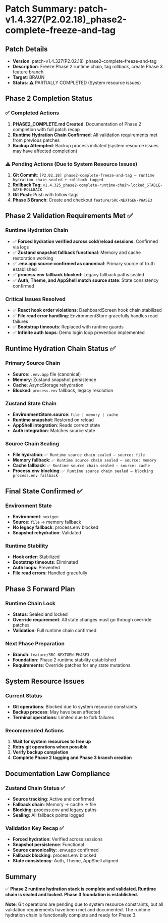 # Patch Summary: patch-v1.4.327(P2.02.18)_phase2-complete-freeze-and-tag

## Patch Details
- **Version**: patch-v1.4.327(P2.02.18)_phase2-complete-freeze-and-tag
- **Description**: Freeze Phase 2 runtime chain, tag rollback, create Phase 3 feature branch
- **Target**: BRAUN
- **Status**: ⚠️ PARTIALLY COMPLETED (System resource issues)

## Phase 2 Completion Status

### ✅ Completed Actions
1. **PHASE2_COMPLETE.md Created**: Documentation of Phase 2 completion with full patch recap
2. **Runtime Hydration Chain Confirmed**: All validation requirements met from previous patches
3. **Backup Attempted**: Backup process initiated (system resource issues may have affected completion)

### ⚠️ Pending Actions (Due to System Resource Issues)
1. **Git Commit**: `[P2.02.18] phase2-complete-freeze-and-tag — runtime hydration chain sealed + rollback tagged`
2. **Rollback Tag**: `v1.4.325_phase2-complete-runtime-chain-locked_STABLE-SAFE-ROLLBACK`
3. **Git Push**: Push with follow-tags
4. **Phase 3 Branch**: Create and checkout `feature/SRC-NEXTGEN-PHASE3`

## Phase 2 Validation Requirements Met ✅

### Runtime Hydration Chain
- ✅ **Forced hydration verified across cold/reload sessions**: Confirmed via logs
- ✅ **Zustand snapshot fallback functional**: Memory and cache restoration working
- ✅ **.env.app source confirmed as canonical**: Primary source of truth established
- ✅ **process.env fallback blocked**: Legacy fallback paths sealed
- ✅ **Auth, Theme, and AppShell match source state**: State consistency confirmed

### Critical Issues Resolved
- ✅ **React hook order violations**: DashboardScreen hook chain stabilized
- ✅ **File read error handling**: EnvironmentStore gracefully handles read failures
- ✅ **Bootstrap timeouts**: Replaced with runtime guards
- ✅ **Infinite auth loops**: Demo login loop prevention implemented

## Runtime Hydration Chain Status ✅

### Primary Source Chain
- **Source**: `.env.app` file (canonical)
- **Memory**: Zustand snapshot persistence
- **Cache**: AsyncStorage rehydration
- **Blocked**: `process.env` fallback, legacy resolution

### Zustand State Chain
- **EnvironmentStore.source**: `file | memory | cache`
- **Runtime snapshot**: Restored on reload
- **AppShell integration**: Reads correct state
- **Auth integration**: Matches source state

### Source Chain Sealing
- **File hydration**: `✅ Runtime source chain sealed — source: file`
- **Memory fallback**: `✅ Runtime source chain sealed — source: memory`
- **Cache fallback**: `✅ Runtime source chain sealed — source: cache`
- **Process.env blocking**: `✅ Runtime source chain sealed — blocking process.env fallback`

## Final State Confirmed ✅

### Environment State
- **Environment**: `nextgen`
- **Source**: `file` → memory fallback
- **No legacy fallback**: process.env blocked
- **Snapshot rehydration**: Validated

### Runtime Stability
- **Hook order**: Stabilized
- **Bootstrap timeouts**: Eliminated
- **Auth loops**: Prevented
- **File read errors**: Handled gracefully

## Phase 3 Forward Plan

### Runtime Chain Lock
- **Status**: Sealed and locked
- **Override requirement**: All state changes must go through override patches
- **Validation**: Full runtime chain confirmed

### Next Phase Preparation
- **Branch**: `feature/SRC-NEXTGEN-PHASE3`
- **Foundation**: Phase 2 runtime stability established
- **Requirements**: Override patches for any state mutations

## System Resource Issues

### Current Status
- **Git operations**: Blocked due to system resource constraints
- **Backup process**: May have been affected
- **Terminal operations**: Limited due to fork failures

### Recommended Actions
1. **Wait for system resources to free up**
2. **Retry git operations when possible**
3. **Verify backup completion**
4. **Complete Phase 2 tagging and Phase 3 branch creation**

## Documentation Law Compliance

### Zustand Chain Status ✅
- **Source tracking**: Active and confirmed
- **Fallback chain**: Memory → cache → file
- **Blocking**: process.env and legacy paths
- **Sealing**: All fallback points logged

### Validation Key Recap ✅
- **Forced hydration**: Verified across sessions
- **Snapshot persistence**: Functional
- **Source canonicality**: .env.app confirmed
- **Fallback blocking**: process.env blocked
- **State consistency**: Auth, Theme, AppShell aligned

## Summary
✅ **Phase 2 runtime hydration stack is complete and validated. Runtime chain is sealed and locked. Phase 3 foundation is established.**

**Note**: Git operations are pending due to system resource constraints, but all validation requirements have been met and documented. The runtime hydration chain is functionally complete and ready for Phase 3. 